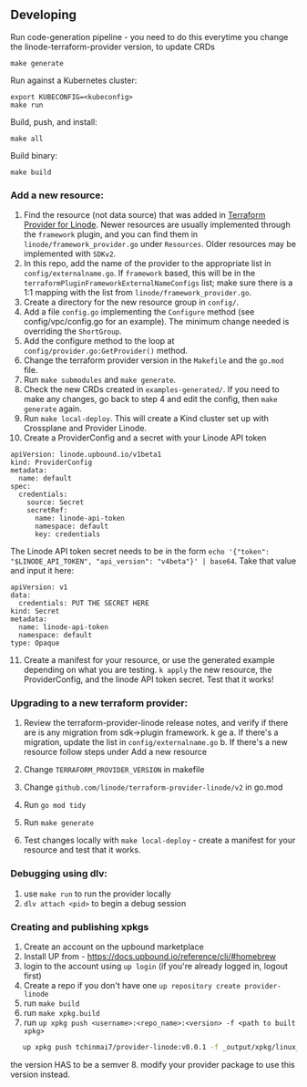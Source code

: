 ## Developing

Run code-generation pipeline - you need to do this everytime you change the linode-terraform-provider version, to update CRDs
```console
make generate
```

Run against a Kubernetes cluster:

```console
export KUBECONFIG=<kubeconfig>
make run
```

Build, push, and install:

```console
make all
```

Build binary:

```console
make build
```

### Add a new resource:

1. Find the resource (not data source) that was added in [Terraform Provider for Linode](https://github.com/linode/terraform-provider-linode). Newer resources are usually implemented through the `framework` plugin, and you can find them in `linode/framework_provider.go` under `Resources`. Older resources may be implemented with `SDKv2`.
2. In this repo, add the name of the provider to the appropriate list in `config/externalname.go`. If `framework` based, this will be in the `terraformPluginFrameworkExternalNameConfigs` list; make sure there is a 1:1 mapping with the list from `linode/framework_provider.go`.
3. Create a directory for the new resource group in `config/`.
4. Add a file `config.go` implementing the `Configure` method (see config/vpc/config.go for an example). The minimum change needed is overriding the `ShortGroup`.
5. Add the configure method to the loop at `config/provider.go:GetProvider()`  method.
6. Change the terraform provider version in the `Makefile` and the `go.mod` file. 
7. Run `make submodules` and `make generate`.
8. Check the new CRDs created in `examples-generated/`. If you need to make any changes, go back to step 4 and edit the config, then `make generate` again.
9. Run `make local-deploy`. This will create a Kind cluster set up with Crossplane and Provider Linode.
10. Create a ProviderConfig and a secret with your Linode API token
```
apiVersion: linode.upbound.io/v1beta1
kind: ProviderConfig
metadata:
  name: default
spec:
  credentials:
    source: Secret
    secretRef:
      name: linode-api-token
      namespace: default
      key: credentials
```
The Linode API token secret needs to be in the form `echo '{"token": "$LINODE_API_TOKEN", "api_version": "v4beta"}' | base64`. Take that value and input it here:
```
apiVersion: v1
data:
  credentials: PUT THE SECRET HERE
kind: Secret
metadata:
  name: linode-api-token
  namespace: default
type: Opaque
```
11. Create a manifest for your resource, or use the generated example depending on what you are testing. `k apply` the new resource, the ProviderConfig, and the linode API token secret. Test that it works!

### Upgrading to a new terraform provider:
1. Review the terraform-provider-linode release notes, and verify if there are is any migration from sdk->plugin framework. k ge
    a. If there's a migration, update the list in `config/externalname.go`
    b. If there's a new resource follow steps under Add a new resource

2. Change `TERRAFORM_PROVIDER_VERSION` in makefile
3. Change `github.com/linode/terraform-provider-linode/v2` in go.mod
4. Run `go mod tidy`
4. Run `make generate`
5. Test changes locally with `make local-deploy` - create a manifest for your resource and test that it works.

### Debugging using dlv:
1. use `make run` to run the provider locally
2. `dlv attach <pid>` to begin a debug session


### Creating and publishing xpkgs
1. Create an account on the upbound marketplace
2. Install UP from - https://docs.upbound.io/reference/cli/#homebrew 
3. login to the account using `up login` (if you're already logged in, logout first)
4. Create a repo if you don't have one `up repository create provider-linode`
5. run `make build`
6. run `make xpkg.build`
7. run `up xpkg push <username>:<repo_name>:<version> -f <path to built xpkg>`
```bash
   up xpkg push tchinmai7/provider-linode:v0.0.1 -f _output/xpkg/linux_amd64/provider-linode-v0.0.0-130.g7bacec4.xpkg
``` 
the version HAS to be a semver
8. modify your provider package to use this version instead.